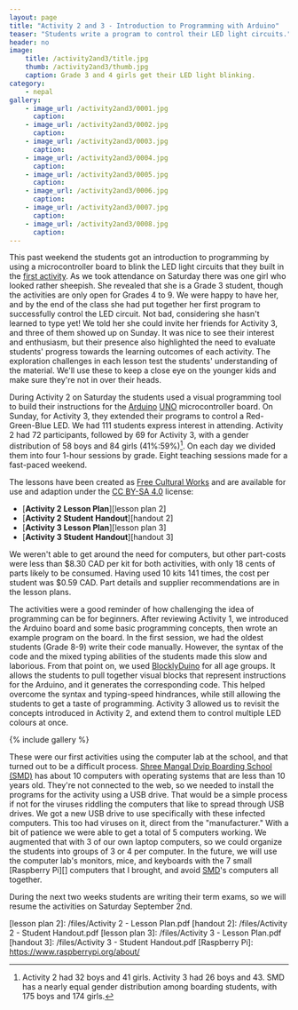 ```yaml
---
layout: page
title: "Activity 2 and 3 - Introduction to Programming with Arduino"
teaser: "Students write a program to control their LED light circuits."
header: no
image: 
    title: /activity2and3/title.jpg
    thumb: /activity2and3/thumb.jpg
    caption: Grade 3 and 4 girls get their LED light blinking.
category:
    - nepal
gallery:
    - image_url: /activity2and3/0001.jpg
      caption: 
    - image_url: /activity2and3/0002.jpg
      caption: 
    - image_url: /activity2and3/0003.jpg
      caption: 
    - image_url: /activity2and3/0004.jpg
      caption: 
    - image_url: /activity2and3/0005.jpg
      caption: 
    - image_url: /activity2and3/0006.jpg
      caption: 
    - image_url: /activity2and3/0007.jpg
      caption: 
    - image_url: /activity2and3/0008.jpg
      caption:       
---
```


This past weekend the students got an introduction to programming by using a microcontroller board to blink the LED light circuits that they built in the [first activity][1]. As we took attendance on Saturday there was one girl who looked rather sheepish. She revealed that she is a Grade 3 student, though the activities are only open for Grades 4 to 9. We were happy to have her, and by the end of the class she had put together her first program to successfully control the LED circuit. Not bad, considering she hasn't learned to type yet! We told her she could invite her friends for Activity 3, and three of them showed up on Sunday. It was nice to see their interest and enthusiasm, but their presence also highlighted the need to evaluate students' progress towards the learning outcomes of each activity. The exploration challenges in each lesson test the students' understanding of the material. We'll use these to keep a close eye on the younger kids and make sure they're not in over their heads.

During Activity 2 on Saturday the students used a visual programming tool to build their instructions for the [Arduino][] [UNO][] microcontroller board. On Sunday, for Activity 3, they extended their programs to control a Red-Green-Blue LED. We had 111 students express interest in attending. Activity 2 had 72 participants, followed by 69 for Activity 3, with a gender distribution of 58 boys and 84 girls (41%:59%)[^1]. On each day we divided them into four 1-hour sessions by grade. Eight teaching sessions made for a fast-paced weekend.

The lessons have been created as [Free Cultural Works][] and are available for use and adaption under the [CC BY-SA 4.0][] license:

*	[**Activity 2 Lesson Plan**][lesson plan 2]
*	[**Activity 2 Student Handout**][handout 2]
*	[**Activity 3 Lesson Plan**][lesson plan 3]
*	[**Activity 3 Student Handout**][handout 3]

We weren't able to get around the need for computers, but other part-costs were less than $8.30 CAD  per kit for both activities, with only 18 cents of parts likely to be consumed. Having used 10 kits 141 times, the cost per student was $0.59 CAD. Part details and supplier recommendations are in the lesson plans.

The activities were a good reminder of how challenging the idea of programming can be for beginners. After reviewing Activity 1, we introduced the Arduino board and some basic programming concepts, then wrote an example program on the board. In the first session, we had the oldest students (Grade 8-9) write their code manually. However, the syntax of the code and the mixed typing abilities of the students made this slow and laborious. From that point on, we used [BlocklyDuino][2] for all age groups. It allows the students to pull together visual blocks that represent instructions for the Arduino, and it generates the corresponding code. This helped overcome the syntax and typing-speed hindrances, while still allowing the students to get a taste of programming. Activity 3 allowed us to revisit the concepts introduced in Activity 2, and extend them to control multiple LED colours at once.

{% include gallery %}

These were our first activities using the computer lab at the school, and that turned out to be a difficult process. [Shree Mangal Dvip Boarding School (SMD)][SMD] has about 10 computers with operating systems that are less than 10 years old. They're not connected to the web, so we needed to install the programs for the activity using a USB drive. That would be a simple process if not for the viruses riddling the computers that like to spread through USB drives. We got a new USB drive to use specifically with these infected computers. This too had viruses on it, direct from the "manufacturer." With a bit of patience we were able to get a total of 5 computers working. We augmented that with 3 of our own laptop computers, so we could organize the students into groups of 3 or 4 per computer. In the future, we will use the computer lab's monitors, mice, and keyboards with the 7 small [Raspberry Pi][] computers that I brought, and avoid [SMD][]'s computers all together.

During the next two weeks students are writing their term exams, so we will resume the activities on Saturday September 2nd.

[^1]: Activity 2 had 32 boys and 41 girls. Activity 3 had 26 boys and 43. SMD has a nearly equal gender distribution among boarding students, with 175 boys and 174 girls.

[SMD]:https://www.himalayanchildren.org/
[1]: /nepal/activityoneled/
[Arduino]: https://www.arduino.cc/en/Main/AboutUs
[UNO]: https://store.arduino.cc/usa/arduino-uno-rev3
[2]: https://blocklyduino.github.io/BlocklyDuino/blockly/apps/blocklyduino/
[CC BY-SA 4.0]: https://creativecommons.org/licenses/by-sa/4.0/
[Free Cultural Works]: https://creativecommons.org/share-your-work/public-domain/freeworks/
[lesson plan 2]: /files/Activity 2 - Lesson Plan.pdf
[handout 2]: /files/Activity 2 - Student Handout.pdf
[lesson plan 3]: /files/Activity 3 - Lesson Plan.pdf
[handout 3]: /files/Activity 3 - Student Handout.pdf
[Raspberry Pi]: https://www.raspberrypi.org/about/

